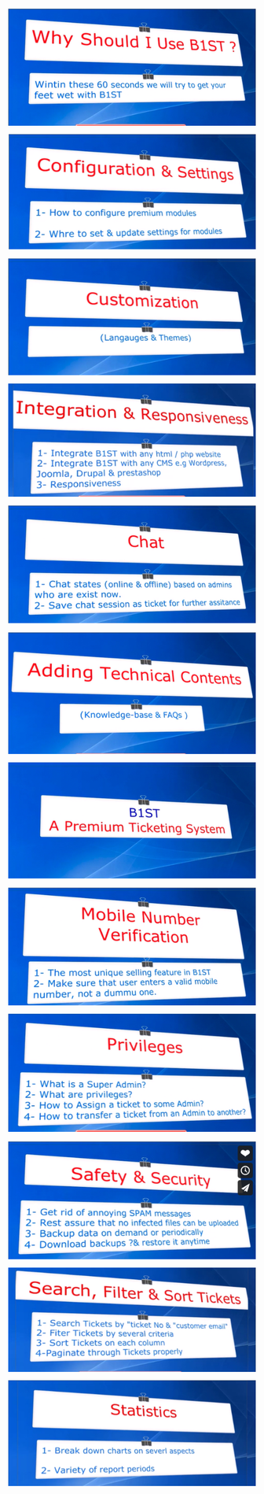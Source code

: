 [![Introduction Video Tutorial](img/intro.png)](https://vimeo.com/656342336 "Introduction Video Tutorial")

[![configuration Video Tutorial](img/configuration.png)](https://vimeo.com/manage/videos/656346599 "configuration Video Tutorial")

[![Customization Video Tutorial](img/customization.png)](https://vimeo.com/656349727 "Customization Video Tutorial")

[![Integration Video Tutorial](img/integration.png)](https://vimeo.com/656352047 "Integration Video Tutorial")

[![Chat Module Video Tutorial](img/chat.png)](https://vimeo.com/656343627 "Chat Module Video Tutorial")

[![Knowledge base & FAQ Module Video Tutorial](img/kb.png)](https://vimeo.com/656352532 "Knowledge base & FAQ Module Video Tutorial")

[![Ticket Module Video Tutorial](img/ticket.png)](https://vimeo.com/656362717 "Ticket Module Video Tutorial")

[![Verfication Module Video Tutorial](img/verfication.png)](https://vimeo.com/656365130 "Verfication Module Video Tutorial")

[![Privileges Module Video Tutorial](img/privileges.png)](https://vimeo.com/656355268 "Privileges Module Video Tutorial")

[![Safety & Security Module Video Tutorial](img/safety.png)](https://vimeo.com/656358430 "Safety & Security Module Video Tutorial")

[![search, Filter & Sorting Module Video Tutorial](img/search.png)](https://vimeo.com/656360388 "Search, Filter & Sorting Module Video Tutorial")

[![Statistics Module Video Tutorial](img/statistics.png)](https://vimeo.com/656362253 "Statistics Module Video Tutorial")






